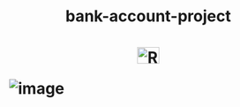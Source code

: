 <h1>
<p align="center">
bank-account-project
<h1>
  
  
  
  
<p align="center">
<img align="center" alt="Ramon-Java" height="30" width="40" src="[https://cdn.jsdelivr.net/gh/devicons/devicon/icons/dart/dart-original.svg](https://cdn.jsdelivr.net/gh/devicons/devicon/icons/java/java-original.svg)">
</p>
  
![image](https://user-images.githubusercontent.com/89648821/166460933-e16c27f6-e608-4b4b-84a5-762296227232.png)
